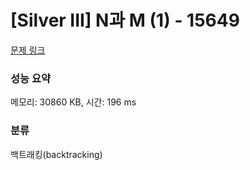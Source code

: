 # [Silver III] N과 M (1) - 15649 

[문제 링크](https://www.acmicpc.net/problem/15649) 

### 성능 요약

메모리: 30860 KB, 시간: 196 ms

### 분류

백트래킹(backtracking)

